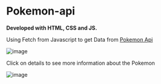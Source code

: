# Pokemon-api

<strong>Developed with HTML, CSS and JS.</strong>

Using Fetch from Javascript to get Data from  [Pokemon Api](https://pokeapi.co/)

![image](https://user-images.githubusercontent.com/85135244/147956830-6a5b9a8c-83e9-48ee-9b23-e21cca6dc1a2.png)

Click on details to see more information about the Pokemon

![image](https://user-images.githubusercontent.com/85135244/147956946-8a99cfc0-c977-4cac-b2e1-291e5a1bb21e.png)
